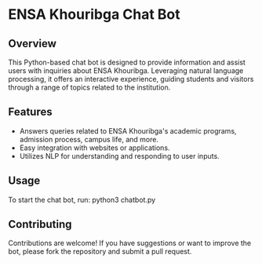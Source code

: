 # ENSA Khouribga Chat Bot

## Overview
This Python-based chat bot is designed to provide information and assist users with inquiries about ENSA Khouribga. 
Leveraging natural language processing, 
it offers an interactive experience, guiding students and visitors through a range of topics related to the institution.

## Features
- Answers queries related to ENSA Khouribga's academic programs, admission process, campus life, and more.
- Easy integration with websites or applications.
- Utilizes NLP for understanding and responding to user inputs.

## Usage
To start the chat bot, run:
python3 chatbot.py

## Contributing
Contributions are welcome! If you have suggestions or want to improve the bot, 
please fork the repository and submit a pull request.

